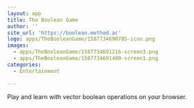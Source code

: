 ```yaml
---
layout: app
title: The Boolean Game
author: ''
site_url: 'https://boolean.method.ac'
logo: apps/TheBooleanGame/1587734690785-icon.png
images:
  - apps/TheBooleanGame/1587734691216-screen3.png
  - apps/TheBooleanGame/1587734691480-screen1.png
categories:
  - Entertainment

---
```

Play and learn with vector boolean operations on your browser.
